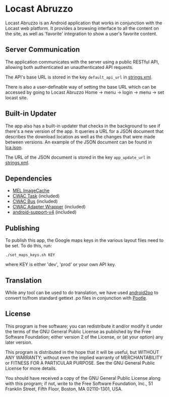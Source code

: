 Locast Abruzzo 
==============

Locast Abruzzo is an Android application that works in conjunction with the
Locast web platform. It provides a browsing interface to all the content on the
site, as well as 'favorite' integration to show a user's favorite content.

Server Communication
--------------------

The application communicates with the server using a public RESTful API,
allowing both authenticated an unauthenticated API requests.

The API's base URL is stored in the key `default_api_url` in
[strings.xml](res/values/strings.xml#default_api_url).

There is also a user-definable way of setting the base URL which can be
accessed by going to Locast Abruzzo Home → menu → login → menu → set locast
site.

Built-in Updater
----------------

The app also has a built-in updater that checks in the background to see if
there's a new version of the app. It queries a URL for a JSON document that
describes the download location as well as the changes that were made between
versions. An example of the JSON document can be found in
[lca.json](extra/lca.json). 

The URL of the JSON document is stored in the key `app_update_url` in
[strings.xml](res/values/strings.xml#app_update_url).

Dependencies
------------
*   [MEL ImageCache][]
*   [CWAC Task][] (included)
*   [CWAC Bus][] (included)
*   [CWAC Adapter Wrapper][] (included)
*   [android-support-v4][] (included)

Publishing
----------

To publish this app, the Google maps keys in the various layout files need to
be set. To do this, run:

    ./set_maps_keys.sh KEY

where KEY is either 'dev', 'prod' or your own API key.

Translation
-----------

While any tool can be used to do translation, we have used [android2po][]
to convert to/from standard gettext .po files in conjunction with [Pootle][].

License
-------

This program is free software; you can redistribute it and/or
modify it under the terms of the GNU General Public License
as published by the Free Software Foundation; either version 2
of the License, or (at your option) any later version.

This program is distributed in the hope that it will be useful,
but WITHOUT ANY WARRANTY; without even the implied warranty of
MERCHANTABILITY or FITNESS FOR A PARTICULAR PURPOSE.  See the
GNU General Public License for more details.

You should have received a copy of the GNU General Public License
along with this program; if not, write to the Free Software
Foundation, Inc., 51 Franklin Street, Fifth Floor, Boston, MA  02110-1301, USA.

[CWAC Task]: https://github.com/commonsguy/cwac-task
[CWAC Bus]: https://github.com/commonsguy/cwac-bus
[CWAC Adapter Wrapper]: https://github.com/commonsguy/cwac-adapter
[android-support-v4]: http://android-developers.blogspot.com/2011/03/fragments-for-all.html
[android2po]: https://github.com/miracle2k/android2po/
[Pootle]: http://translate.sourceforge.net/wiki/pootle
[MEL ImageCache]: https://github.com/mitmel/Android-Image-Cache
